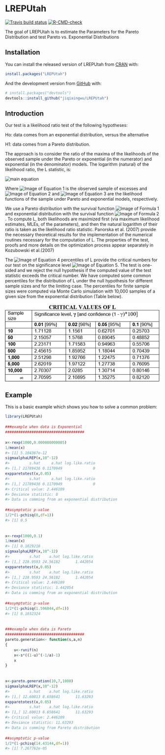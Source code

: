
<!-- README.md is generated from README.Rmd. Please edit that file -->

# LREPUtah

<!-- badges: start -->

[![Travis build
status](https://travis-ci.com/jiqiaingwu/LREPUtah.svg?branch=main)](https://travis-ci.com/jiqiaingwu/LREPUtah)
[![R-CMD-check](https://github.com/jiqiaingwu/LREPUtah/workflows/R-CMD-check/badge.svg)](https://github.com/jiqiaingwu/LREPUtah/actions)
<!-- badges: end -->

The goal of LREPUtah is to estimate the Parameters for the Pareto
Distribution and test Pareto vs. Exponential Distributions

## Installation

You can install the released version of LREPUtah from
[CRAN](https://CRAN.R-project.org) with:

``` r
install.packages("LREPUtah")
```

And the development version from [GitHub](https://github.com/) with:

``` r
# install.packages("devtools")
devtools::install_github("jiqiaingwu/LREPUtah")
```

## Introduction

Our test is a likelihood ratio test of the following hypotheses:

Ho: data comes from an exponential distribution, versus the alternative

H1: data comes from a Pareto distribution.

The approach is to consider the ratio of the maxima of the likelihoods
of the observed sample under the Pareto or exponential (in the
numerator) and exponential (in the denominator) models. The logarithm
(natural) of the likelihood ratio, the L statistic, is:

![main
equation](https://latex.codecogs.com/svg.image?L=log%5Cfrac%7Bmax\(%5Cunderset%7B%5Calpha%20%3E0,s%3E0%7D%7Bsup%7DL_%7BPareto%7D\(%5Cvec%7Bx%7D%7C%5Calpha,s\),%5Cunderset%7B%5Csigma%20%3E0%7D%7Bsup%7DL_%7Bexp%7D\(%5Cvec%7Bx%7D%20%7C%20%5Csigma%20\)\)%7D%7B%5Cunderset%7B%5Csigma%20%3E0%7D%7Bsup%7DL_%7Bexp%7D\(%5Cvec%7Bx%7D%7C%5Csigma%20\)%7D)

Where ![Image of Equation
1](https://latex.codecogs.com/svg.image?%5Cvec%7Bx%7D) is the observed
sample of excesses and ![Image of Equation
2](https://latex.codecogs.com/svg.image?L_%7BPareto%7D\(%5Cvec%7Bx%7D%7C%5Calpha%20,s\))
and ![Image of Equation
3](https://latex.codecogs.com/svg.image?L_%7Bexp%7D\(%5Cvec%7Bx%7D%7C%5Csigma%20\))
are the likelihood functions of the sample under Pareto and exponential
models, respectively.

We use a Pareto distribution with the survival function ![Image of
Formula
1](https://latex.codecogs.com/svg.image?S\(x\)=P\(X%3Ex\)=\(%5Cfrac%7B1%7D%7B1+%5Cfrac%7Bx%7D%7Bs%5Calpha%7D%7D\)%5E%7Ba%7D)
and exponential distribution with the survival function ![Image of
Formula
2](https://latex.codecogs.com/svg.image?S\(x\)=P\(X%3Ex\)=exp\(-%20%5Cfrac%7Bx%7D%7B%5Csigma%20%7D\)).
To compute L, both likelihoods are maximized first (via maximum
likelihood estimates, MLEs, of the parameters), and then the natural
logarithm of their ratio is taken as the likelihood ratio statistic.
Panorska et al. (2007) provide the necessary theoretical results for the
implementation of the numerical routines necessary for the computation
of L. The properties of the test, proofs and more details on the
optimization process appear separately in Kozubowski et al.(2007)

The ![Image of Equation
4](https://latex.codecogs.com/svg.image?\(1%20-%20%5Cgamma\)100)
percentiles of L provide the critical numbers for our test on the
significance level ![Image of Equation
5](https://latex.codecogs.com/svg.image?%5Cgamma%20). The test is
one-sided and we reject the null hypothesis if the computed value of the
test statistic exceeds the critical number. We have computed some common
percentiles for the distribution of L under the null hypothesis for
different sample sizes and for the limiting case. The percentiles for
finite sample sizes were computed via Monte Carlo simulation with 10,000
samples of a given size from the exponential distribution (Table below).

![Table 1](man/figures/Table1.PNG)

## Example

This is a basic example which shows you how to solve a common problem:

``` r
library(LREPUtah)

###example when data is Exponential
####################################

x<-rexp(1000,0.000000000005)
1/mean(x)
#> [1] 5.104367e-12
sigmaalphaLREP(x,10^-12)
#>         s.hat     a.hat log.like.ratio
#> [1,] 21789436 0.1170949              0
expparetotest(x,0.05)
#>         s.hat     a.hat log.like.ratio
#> [1,] 21789436 0.1170949              0
#> Critical value: 2.446109 
#> Deviance statistic: 0 
#> Data is comming from an exponential distribution

##asymptotic p-value
1/2*(1-pchisq(0,df=1))
#> [1] 0.5


x<-rexp(1000,0.1)
1/mean(x)
#> [1] 0.1029218
sigmaalphaLREP(x,10^-12)
#>         s.hat    a.hat log.like.ratio
#> [1,] 228.9593 24.56182       1.442054
expparetotest(x,0.05)
#>         s.hat    a.hat log.like.ratio
#> [1,] 228.9593 24.56182       1.442054
#> Critical value: 2.446109 
#> Deviance statistic: 1.442054 
#> Data is comming from an exponential distribution

##asymptotic p-value
1/2*(1-pchisq(1.596044,df=1))
#> [1] 0.1032324


###example when data is Pareto
####################################
pareto.generation<- function(s,a,n)
{
    u<-runif(n)
    x<-s*((1-u)^(-1/a)-1)
    x
}


x<-pareto.generation(10,7,1000)
sigmaalphaLREP(x,10^-12)
#>         s.hat    a.hat log.like.ratio
#> [1,] 12.60013 8.658641       11.63293
expparetotest(x,0.05)
#>         s.hat    a.hat log.like.ratio
#> [1,] 12.60013 8.658641       11.63293
#> Critical value: 2.446109 
#> Deviance statistic: 11.63293 
#> Data is comming from Pareto distribution

##asymptotic p-value
1/2*(1-pchisq(14.43144,df=1))
#> [1] 7.267762e-05
```
